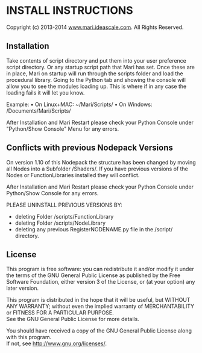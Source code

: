 INSTALL INSTRUCTIONS
=====================================================================================
Copyright (c) 2013-2014 www.mari.ideascale.com. All Rights Reserved.

     
Installation
-----------------

Take contents of script directory and put them into your user preference script directory. Or any startup
script path that Mari has set. Once these are in place, Mari on startup will run through
the scripts folder and load the procedural library. Going to the Python tab and showing
the console will allow you to see the modules loading up. This is where if in any case
the loading fails it will let you know. 

Example:
  • On Linux+MAC: ~/Mari/Scripts/
  • On Windows: /Documents/Mari/Scripts/ 

  After Installation and Mari Restart please check your Python Console under "Python/Show Console" Menu
  for any errors.



Conflicts with previous Nodepack Versions
-----------------

On version 1.10  of this Nodepack the structure has been changed by moving
all Nodes into a Subfolder /Shaders/. 
If you have previous versions of the Nodes or FunctionLibraries
installed they will conflict.

 After Installation and Mari Restart please check your Python Console under Python/Show Console
 for any errors.

PLEASE UNINSTALL PREVIOUS VERSIONS BY:

- deleting Folder /scripts/FunctionLibrary
- deleting Folder /scripts/NodeLibrary
- deleting any previous RegisterNODENAME.py file in the /script/ directory.



License
-----------------

This program is free software: you can redistribute it and/or modify it under the terms 
of the GNU General Public License as published by the Free Software Foundation, either 
version 3 of the License, or (at your option) any later version.                    
                                      
This program is distributed in the hope that it will be useful, but WITHOUT ANY WARRANTY; 
without even the implied warranty of MERCHANTABILITY or FITNESS FOR A PARTICULAR PURPOSE.  
See the GNU General Public License for more details.                
                                      
You should have received a copy of the GNU General Public License along with this program.  
If not, see <http://www.gnu.org/licenses/>.
 
        